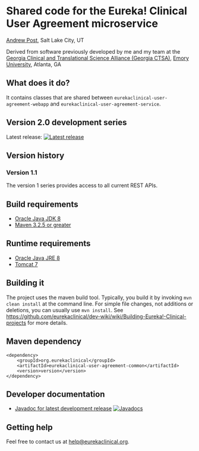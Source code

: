 # Shared code for the Eureka! Clinical User Agreement microservice
[Andrew Post](http://www.andrewrpost.com), Salt Lake City, UT

Derived from software previously developed by me and my team at the [Georgia Clinical and Translational Science Alliance (Georgia CTSA)](http://www.georgiactsa.org), [Emory University](http://www.emory.edu), Atlanta, GA


## What does it do?
It contains classes that are shared between `eurekaclinical-user-agreement-webapp` and `eurekaclinical-user-agreement-service`.

## Version 2.0 development series
Latest release: [![Latest release](https://maven-badges.herokuapp.com/maven-central/org.eurekaclinical/eurekaclinical-user-agreement-common/badge.svg)](https://maven-badges.herokuapp.com/maven-central/org.eurekaclinical/eurekaclinical-user-agreement-common)

## Version history
### Version 1.1
The version 1 series provides access to all current REST APIs.

## Build requirements
* [Oracle Java JDK 8](http://www.oracle.com/technetwork/java/javase/overview/index.html)
* [Maven 3.2.5 or greater](https://maven.apache.org)

## Runtime requirements
* [Oracle Java JRE 8](http://www.oracle.com/technetwork/java/javase/overview/index.html)
* [Tomcat 7](https://tomcat.apache.org)

## Building it
The project uses the maven build tool. Typically, you build it by invoking `mvn clean install` at the command line. For simple file changes, not additions or deletions, you can usually use `mvn install`. See https://github.com/eurekaclinical/dev-wiki/wiki/Building-Eureka!-Clinical-projects for more details.

## Maven dependency
```
<dependency>
    <groupId>org.eurekaclinical</groupId>
    <artifactId>eurekaclinical-user-agreement-common</artifactId>
    <version>version</version>
</dependency>
```

## Developer documentation
* [Javadoc for latest development release](http://javadoc.io/doc/org.eurekaclinical/eurekaclinical-user-agreement-common) [![Javadocs](http://javadoc.io/badge/org.eurekaclinical/eurekaclinical-user-agreement-common.svg)](http://javadoc.io/doc/org.eurekaclinical/eurekaclinical-user-agreement-common)

## Getting help
Feel free to contact us at help@eurekaclinical.org.

